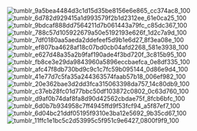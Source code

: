 ![tumblr_9a5bea4484d3c1d15d35be8156e6e865_cc374ac8_100](https://github.com/user-attachments/assets/d91934f7-b7ab-4fca-a818-33c68551064e)
![tumblr_6d782d929415a1d993579f2b1d2312ee_61e0ca25_100](https://github.com/user-attachments/assets/df1c38ff-4c00-4d33-a831-4fd4e6d81aa8)
![tumblr_9bdcaf888dd7564211d7b061443a79fc_c85dc367_100](https://github.com/user-attachments/assets/79753949-9693-486c-b913-2cec535dff6f)
![tumblr_788c57d105922679a50e5192193e626f_1d2c7a9d_100](https://github.com/user-attachments/assets/46c9ed36-604b-49f6-8458-2ac03428cc39)
![tumblr_7df0180aa5aeda2ddefeef5d9b1e6d27_8f3ea08e_100](https://github.com/user-attachments/assets/9266c31f-124b-43c2-8461-6e5493fdd465)
![tumblr_ef807ba4628af18c07bd0cb04afd2268_581e3938_100](https://github.com/user-attachments/assets/497891dd-c362-455b-8d03-3233bb448743)
![tumblr_e627d48a35a2b9faf190ade4f3bd720f_3c815b95_100](https://github.com/user-attachments/assets/98ab6a24-1c53-4210-b620-854ab99b577f)
![tumblr_fb8ce3e29da9843960a5896eccbaefca_0e8df335_100](https://github.com/user-attachments/assets/ed31b95a-4cea-48b2-9b8c-2fe0721b14a3)
![tumblr_afc47f8db730bd9c9c1c7fc59b095144_0d86e9d4_100](https://github.com/user-attachments/assets/b794a1e0-e37d-4f59-b77e-9258c6491f34)
![tumblr_41e77d7c5fa35a244363574faab57b18_006ef982_100](https://github.com/user-attachments/assets/b9c5a13b-9fa3-4737-a38f-499f6bc662f8)
![tumblr_20e362bae3d2dd3fca315063398da757_14c80db9_100](https://github.com/user-attachments/assets/07087aa6-d0ae-4613-a1f5-4ad32acae968)
![tumblr_c37eb28fc01d77bbc50df103872c0802_0c63d760_100](https://github.com/user-attachments/assets/98b2d693-2b2e-4a60-ab56-badf08a5db7c)
![tumblr_d9af0b74daf8fa8d90d42562cbdae75f_8fcb6bfc_100](https://github.com/user-attachments/assets/d582f2b5-8b85-454a-bbef-2ba662557552)
![tumblr_6d0b7b934958c7ff4945ffd9f53fcf94_a5f87ef7_100](https://github.com/user-attachments/assets/97282d73-8333-49f0-9138-01953c49ba7c)
![tumblr_6d04bc21ddf05195f9310e3ba12e5692_9b35cd67_100](https://github.com/user-attachments/assets/62df919a-a055-4784-998b-6203269a701b)
![tumblr_11ffc1e1bc5c2d53995c5f951c9e6427_0800f9f9_100](https://github.com/user-attachments/assets/c7cc3e4a-14af-4edd-8f45-53e5bdf4a82f)







<!--
**crypticerebrum/crypticerebrum** is a ✨ _special_ ✨ repository because its `README.md` (this file) appears on your GitHub profile.

Here are some ideas to get you started:

- 🔭 I’m currently working on ...
- 🌱 I’m currently learning ...
- 👯 I’m looking to collaborate on ...
- 🤔 I’m looking for help with ...
- 💬 Ask me about ...
- 📫 How to reach me: ...
- 😄 Pronouns: ...
- ⚡ Fun fact: ...
-->
